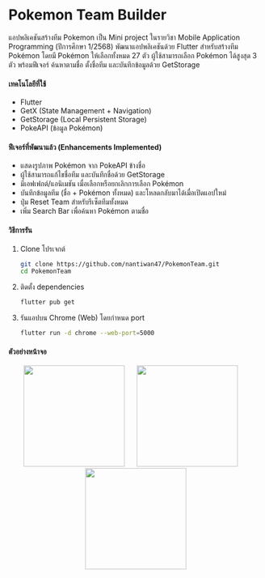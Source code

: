 # Pokemon Team Builder

แอปพลิเคชันสร้างทีม Pokemon เป็น Mini project ในรายวิชา Mobile Application Programming (ปีการศึกษา 1/2568) พัฒนาแอปพลิเคชันด้วย Flutter สำหรับสร้างทีม Pokémon โดยมี Pokémon ให้เลือกทั้งหมด 27 ตัว ผู้ใช้สามารถเลือก Pokémon ได้สูงสุด 3 ตัว พร้อมฟีเจอร์ ค้นหาตามชื่อ ตั้งชื่อทีม และบันทึกข้อมูลด้วย GetStorage

#### เทคโนโลยีที่ใช้

* Flutter
* GetX (State Management + Navigation)
* GetStorage (Local Persistent Storage)
* PokeAPI (ข้อมูล Pokémon)

#### ฟีเจอร์ที่พัฒนาแล้ว (Enhancements Implemented)

* แสดงรูปภาพ Pokémon จาก PokeAPI ข้างชื่อ
* ผู้ใช้สามารถแก้ไขชื่อทีม และบันทึกชื่อด้วย GetStorage
* มีเอฟเฟกต์/แอนิเมชัน เมื่อเลือกหรือยกเลิกการเลือก Pokémon
* บันทึกข้อมูลทีม (ชื่อ + Pokémon ทั้งหมด) และโหลดกลับมาได้เมื่อเปิดแอปใหม่
* ปุ่ม Reset Team สำหรับรีเซ็ตทีมทั้งหมด
* เพิ่ม Search Bar เพื่อค้นหา Pokémon ตามชื่อ

#### วิธีการรัน

1. Clone โปรเจกต์

   ```bash
   git clone https://github.com/nantiwan47/PokemonTeam.git
   cd PokemonTeam
   ```

2. ติดตั้ง dependencies

   ```bash
   flutter pub get
   ```

3. รันแอปบน Chrome (Web) โดยกำหนด port

   ```bash
   flutter run -d chrome --web-port=5000
   ```

#### ตัวอย่างหน้าจอ

<p align="center">
  <img src="https://github.com/user-attachments/assets/94e47dd1-56f1-4082-af25-c2bad59f2823" width="200"/>
   &nbsp;&nbsp;&nbsp;&nbsp;
  <img src="https://github.com/user-attachments/assets/a125430e-f7f3-44ac-b656-111f233be10b" width="200"/>
   &nbsp;&nbsp;&nbsp;&nbsp;
   <img src="https://github.com/user-attachments/assets/fd4f1926-ffe7-4172-84a4-50aefbcfad65" width="200"/>
</p>

